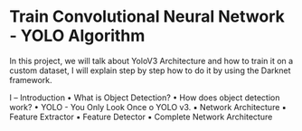# Train Convolutional Neural Network - YOLO Algorithm

In this project, we will talk about YoloV3 Architecture and how to train it on a custom dataset, I will explain step by step how to do it by using the Darknet framework.

Ⅰ – Introduction
•     What is Object Detection?
•     How does object detection work?
•     YOLO - You Only Look Once
o  YOLO v3.
▪     Network Architecture
▪     Feature Extractor
▪     Feature Detector
▪     Complete Network Architecture


